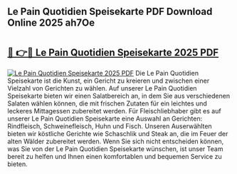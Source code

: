 ## Le Pain Quotidien Speisekarte PDF Download Online 2025 ah7Oe

# <h2><a href="http://gc5hm5p.nevu.top/?p=Le+Pain+Quotidien+Speisekarte">🔗 👉🔴 Le Pain Quotidien Speisekarte 2025 PDF</a></h2>

[![Le Pain Quotidien Speisekarte 2025 PDF](https://i.imgur.com/dBaPXMq.png)](http://gc5hm5p.nevu.top/?p=Le+Pain+Quotidien+Speisekarte)
Die Le Pain Quotidien Speisekarte ist die Kunst, ein Gericht zu kreieren und zwischen einer Vielzahl von Gerichten zu wählen. Auf unserer Le Pain Quotidien Speisekarte bieten wir einen Salatbereich an, in dem Sie aus verschiedenen Salaten wählen können, die mit frischen Zutaten für ein leichtes und leckeres Mittagessen zubereitet werden. Für Fleischliebhaber gibt es auf unserer Le Pain Quotidien Speisekarte eine Auswahl an Gerichten: Rindfleisch, Schweinefleisch, Huhn und Fisch. Unseren Auserwählten bieten wir köstliche Gerichte wie Schaschlik und Steak an, die im Feuer der alten Wälder zubereitet werden. Wenn Sie sich nicht entscheiden können, was Sie von der Le Pain Quotidien Speisekarte wünschen, ist unser Team bereit zu helfen und Ihnen einen komfortablen und bequemen Service zu bieten.
